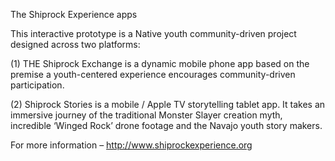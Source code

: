 The Shiprock Experience apps

This interactive prototype is a Native youth community-driven project designed across two platforms:


(1) THE Shiprock Exchange is a dynamic mobile phone app based on the premise a youth-centered experience encourages community-driven participation.


(2) Shiprock Stories is a mobile / Apple TV storytelling tablet app. It takes an immersive journey of the traditional Monster Slayer creation myth, incredible ‘Winged Rock’ drone footage and the Navajo youth story makers.

For more information – http://www.shiprockexperience.org
